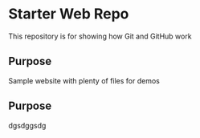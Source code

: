# Starter Web Repo

This repository is for showing how Git and GitHub work

## Purpose

Sample website with plenty of files for demos

## Purpose
 
 dgsdggsdg